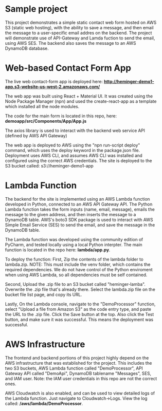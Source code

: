 # Sample project
This project demonstrates a simple static contact web form hosted on AWS S3 (static web hosting), with the ability to save a message, and then email the message to a user-specific email addres on the backend. The project will demonstrate use of API-Gateway and Lamda fuction to send the email, using AWS SES. The backend also saves the message to an AWS DynamoDB database. 

# Web-based Contact Form App
The live web contact-form app is deployed here: 
      **http://heminger-demo1-app.s3-website-us-west-2.amazonaws.com/**

The web app was built using React + Material UI.  It was created using the Node Package Manager (npn) and used the create-react-app as a template which installed all the node modules.

The code for the main form is located in this repo, here:  **demoapp/src/Components/App/App.js**

The axios library is used to interact with the backend web service API (defined by AWS API Gateway)

The web app is deployed to AWS using the "npn run-script deploy" command, which uses the deploy keyword in the package.json file.  Deployment uses AWS CLI, and assumes AWS CLI was installed and configured using the correct AWS credentials. The site is deployed to the S3 bucket called: s3://heminger-demo1-app

# Lambda Function
The backend for the site is implemented using an AWS Lambda function developed in Python, connected to an AWS API Gateway API. The Python Lambda function takes the form inputs (name, email, message), emails the message to the given address, and then inserts the message to a DynamoDB table.  AWS's boto3 SDK package is used to interact with AWS Simple Email Service (SES) to send the email, and save the message in the DynamoDB table.

The Lambda function was developed using the community edition of PyCharm, and tested locally using a local Python interpter.  The main function is located in the repo here:  **lambda/app.py**.   

To deploy the function:
First, Zip the contents of the lambda folder to lambda.zip.  NOTE: This must include the venv folder, which contains the required dependencies.  We do not have control of the Python enviroment when using AWS Lambda, so all dependencies must be self contained.

Second, Upload the .zip file to an S3 bucket called  "heminger-lamba".  Overwrite the .zip file that's already there. Select the lambda.zip file on the bucket file list page, and copy its URL.

Lastly, On the Lambda console, navigate to the "DemoProcessor" function, select "Upload a file from Amazon S3" as the code entry type, and paste the URL to the .zip file.  Click the Save button at the top.  Also click the Test button, and make sure it was successful.  This means the deployment was successful.  

# AWS Infrastructure
The frontend and backend portions of this project highly depend on the AWS infrastructure that was established for the project.  This includes the two S3 buckets, AWS Lambda function called "DemoProcessor", API Gateway API called "DemoApi", DynamoDB tablename "Messages", SES, and IAM user.   Note: the IAM user credentials in this repo are not the correct ones.

AWS Cloudwatch is also enabled, and can be used to view detailed logs of the Lambda function.  Just navigate to Cloudwatch->Logs.  View the log called: **/aws/lambda/DemoProcessor**.



